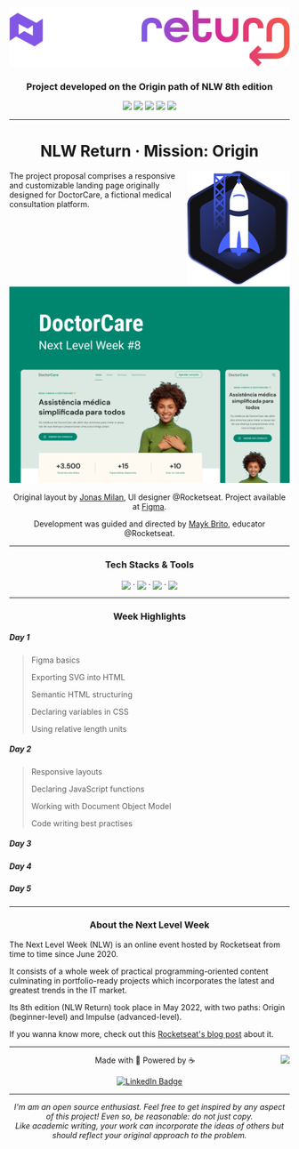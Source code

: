
<p align="center"><img src="./assets/project-img/logoNLWreturn.png" /></p>

<h3 align="center">
	Project developed on the Origin path of NLW 8th edition
</h3>
<p align="center">
<img src="https://img.shields.io/badge/PRs-welcome-00856f.svg?style=flat-square"/>
	<img src="https://img.shields.io/github/license/bpires/nlw-return-origin?color=00856f"/>
<img src="https://img.shields.io/github/repo-size/bpires/nlw-return-origin?color=00856f"/>
<img src="https://img.shields.io/github/last-commit/bpires/nlw-return-origin?color=00856f"/>
<img src="https://img.shields.io/github/languages/count/bpires/nlw-return-origin?color=00856f"/>
</p>


---

<h1 align="center">
	NLW Return · Mission: Origin
</h1>

<div><img align="right" src="./assets/project-img/origin-logo.svg">

<span align="left">
	The project proposal comprises a responsive and customizable landing page originally designed for DoctorCare, a fictional medical consultation platform.
</span>

</div>



<a href="https://www.figma.com/community/file/1102912263666619803"><img src="./assets/project-img/DoctorCareFigma.png"></a>


<p align="center">Original layout by <a href="https://jonasmilan.cc/">Jonas Milan</a>, UI designer @Rocketseat. Project available at <a href="https://www.figma.com/community/file/1102912263666619803">Figma</a>.</p>
<p align="center">Development was guided and directed by <a href="https://maykbrito.dev/">Mayk Brito</a>, educator @Rocketseat.</p>

---


<h3 align="center">Tech Stacks & Tools</h3>
	<div align="center">
	<img align="center" height="30" src="https://cdn.worldvectorlogo.com/logos/html-1.svg">
	<span> · </span>
	<img align="center" height="30" src="https://cdn.worldvectorlogo.com/logos/css-3.svg">
	<span> · </span>
	<a href="https://www.javascript.com/"><img align="center" height="30" src="https://cdn.worldvectorlogo.com/logos/logo-javascript.svg"></a>
	<span> · </span>
	<a href="https://scrollrevealjs.org/"><img align="center" height="30" src="https://scrollrevealjs.org/img/logomark.svg"></a>
	</div>


---
<h3 align="center">Week Highlights</h3>

##### Day 1

>Figma basics
>
>Exporting SVG into HTML
>
>Semantic HTML structuring
>
>Declaring variables in CSS
>
>Using relative length units

##### Day 2

>Responsive layouts
>
>Declaring JavaScript functions
>
>Working with Document Object Model
>
>Code writing best practises

##### Day 3

##### Day 4

##### Day 5

---

<h3 align="center">About the Next Level Week</h3>

<p>The Next Level Week (NLW) is an online event hosted by Rocketseat from time to time since June 2020. </p>

<p>It consists of a whole week of practical programming-oriented content culminating in portfolio-ready projects which incorporates the latest and greatest trends in the IT market.</p>

<p>Its 8th edition (NLW Return) took place in May 2022, with two paths: Origin (beginner-level) and Impulse (advanced-level).</p>

<p>If you wanna know more, check out this <a href="https://blog.rocketseat.com.br/o-que-e-next-level-week/">Rocketseat's blog post</a> about it.</p>


---

<div>
<img align="right" src="https://avatars.githubusercontent.com/bpires?size=75">
<p align="center">
Made with 💜 Powered by ☕<p>
<p align="center"><a href="https://www.linkedin.com/in/rafaelbpires" target="_blank"><img align="center" src="https://img.shields.io/badge/get%20in%20touch!-0077B5?style=flat&logo=linkedin&logoColor=white" alt="LinkedIn Badge" height="25"></a></p>
<div>

--- 
<p align="center"><i>
I'm am an open source enthusiast. Feel free to get inspired by any aspect of this project! Even so, be reasonable: do not just copy.<br/>
Like academic writing, your work can incorporate the ideas of others but should reflect your original approach to the problem.
	<i></p>
